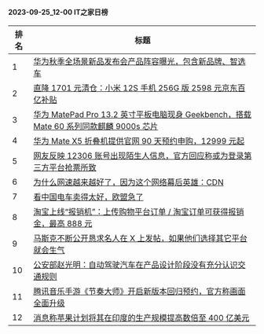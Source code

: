 #### 2023-09-25_12-00  IT之家日榜

| 排名 | 标题|
| --- | ---|
| 1 | [华为秋季全场景新品发布会产品阵容曝光，包含新品牌、智选车](https://www.ithome.com/0/721/290.htm) |
| 2 | [直降 1701 元清仓：小米 12S 手机 256G 版 2598 元京东百亿补贴](https://www.ithome.com/0/721/287.htm) |
| 3 | [华为 MatePad Pro 13.2 英寸平板电脑现身 Geekbench，搭载 Mate 60 系列同款麒麟 9000s 芯片](https://www.ithome.com/0/721/280.htm) |
| 4 | [华为 Mate X5 折叠机提供官网 90 天预约申购，12999 元起](https://www.ithome.com/0/721/269.htm) |
| 5 | [网友反映 12306 账号出现陌生人信息，官方回应称或为登录第三方平台抢票所致](https://www.ithome.com/0/721/324.htm) |
| 6 | [为什么网速越来越好了，因为这个网络幕后英雄：CDN](https://www.ithome.com/0/721/288.htm) |
| 7 | [看中国电车卖得太好，欧盟急了](https://www.ithome.com/0/721/281.htm) |
| 8 | [淘宝上线“报销机”：上传购物平台订单 / 淘宝订单可获得报销金，最高 888 元](https://www.ithome.com/0/721/279.htm) |
| 9 | [马斯克不断公开恳求名人在 X 上发帖，如果他们选择其它平台就会生气](https://www.ithome.com/0/721/338.htm) |
| 10 | [公安部赵光明：自动驾驶汽车在产品设计阶段没有充分认识交通规则](https://www.ithome.com/0/721/317.htm) |
| 11 | [腾讯音乐手游《节奏大师》开启新版本回归预约，官方称画面全面升级](https://www.ithome.com/0/721/302.htm) |
| 12 | [消息称苹果计划将其在印度的生产规模提高数倍至 400 亿美元](https://www.ithome.com/0/721/335.htm) |
